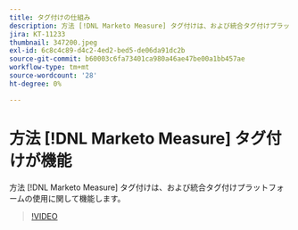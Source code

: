 ```yaml
---
title: タグ付けの仕組み
description: 方法 [!DNL Marketo Measure] タグ付けは、および統合タグ付けプラットフォームの使用に関して機能します。
jira: KT-11233
thumbnail: 347200.jpeg
exl-id: 6c8c4c89-d4c2-4ed2-bed5-de06da91dc2b
source-git-commit: b60003c6fa73401ca980a46ae47be00a1bb457ae
workflow-type: tm+mt
source-wordcount: '28'
ht-degree: 0%

---
```


# 方法 [!DNL Marketo Measure] タグ付けが機能

方法 [!DNL Marketo Measure] タグ付けは、および統合タグ付けプラットフォームの使用に関して機能します。

>[!VIDEO](https://video.tv.adobe.com/v/347200/?quality=12&learn=on)
